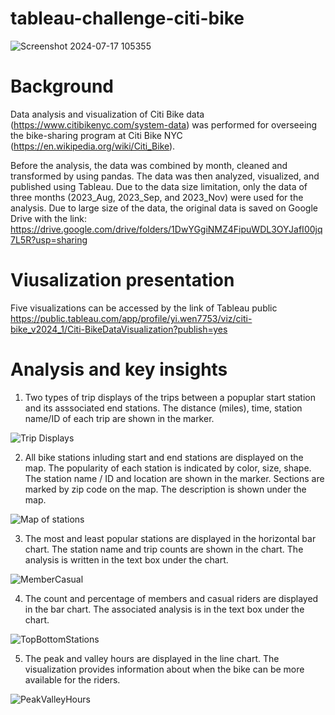 # tableau-challenge-citi-bike

![Screenshot 2024-07-17 105355](https://github.com/user-attachments/assets/98b60280-bbb7-4c25-8759-9dc02c484443)

# Background
Data analysis and visualization of Citi Bike data (https://www.citibikenyc.com/system-data) was performed for overseeing the bike-sharing program at Citi Bike NYC (https://en.wikipedia.org/wiki/Citi_Bike). 

Before the analysis, the data was combined by month, cleaned and transformed by using pandas. The data was then analyzed, visualized, and published using Tableau. Due to the data size limitation, only the data of three months (2023_Aug, 2023_Sep, and 2023_Nov) were used for the analysis. Due to large size of the data, the original data is saved on Google Drive with the link: https://drive.google.com/drive/folders/1DwYGgiNMZ4FipuWDL3OYJafI00jq7L5R?usp=sharing

# Viusalization presentation

Five visualizations can be accessed by the link of Tableau public 
https://public.tableau.com/app/profile/yi.wen7753/viz/citi-bike_v2024_1/Citi-BikeDataVisualization?publish=yes

# Analysis and key insights

1. Two types of trip displays of the trips between a popuplar start station and its asssociated end stations. The distance (miles), time, station name/ID of each trip are shown in the marker. 

![Trip Displays](https://github.com/user-attachments/assets/a23dc483-44c3-4acc-877b-731530b212dd)

2. All bike stations inluding start and end stations are displayed on the map. The popularity of each station is indicated by color, size, shape. The station name / ID and location are shown in the marker.
Sections are marked by zip code on the map. The description is shown under the map.

![Map of stations](https://github.com/user-attachments/assets/87501128-cd85-419d-8481-cb307815707e)

3. The most and least popular stations are displayed in the horizontal bar chart. The station name and trip counts are shown in the chart. The analysis is written in the text box under the chart.

![MemberCasual](https://github.com/user-attachments/assets/e55ff5f8-a8f9-4f61-b60e-fca03093f29f)

4. The count and percentage of members and casual riders are displayed in the bar chart. The associated analysis is in the text box under the chart.

![TopBottomStations](https://github.com/user-attachments/assets/c321f5b6-b142-44a2-b9dd-2696dd44664f)

5. The peak and valley hours are displayed in the line chart. The visualization provides information about when the bike can be more available for the riders. 

![PeakValleyHours](https://github.com/user-attachments/assets/0fe528f5-90f5-4e7f-939c-e6c82fbc1318)
